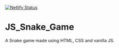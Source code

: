 [![Netlify Status](https://api.netlify.com/api/v1/badges/95249a68-5f3d-45ca-bd2d-80425de5d8ab/deploy-status)](https://app.netlify.com/sites/our-js-snake-game/deploys)

# JS_Snake_Game
A Snake game made using HTML, CSS and vanilla JS.
